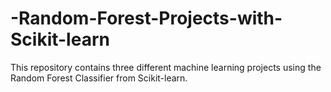 # -Random-Forest-Projects-with-Scikit-learn
This repository contains three different machine learning projects using the Random Forest Classifier from Scikit-learn.

